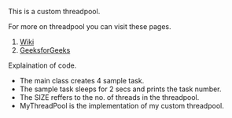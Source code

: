 This is a custom threadpool.

For more on threadpool you can visit these pages.
 1) [Wiki](https://en.wikipedia.org/wiki/Thread_pool)
 2) [GeeksforGeeks](http://github.com)
 
Explaination of code.
* The main class creates 4 sample task.
* The sample task sleeps for 2 secs and prints the task number.
* The SIZE reffers to the no. of threads in the threadpool.
* MyThreadPool is the implementation of my custom threadpool.
 